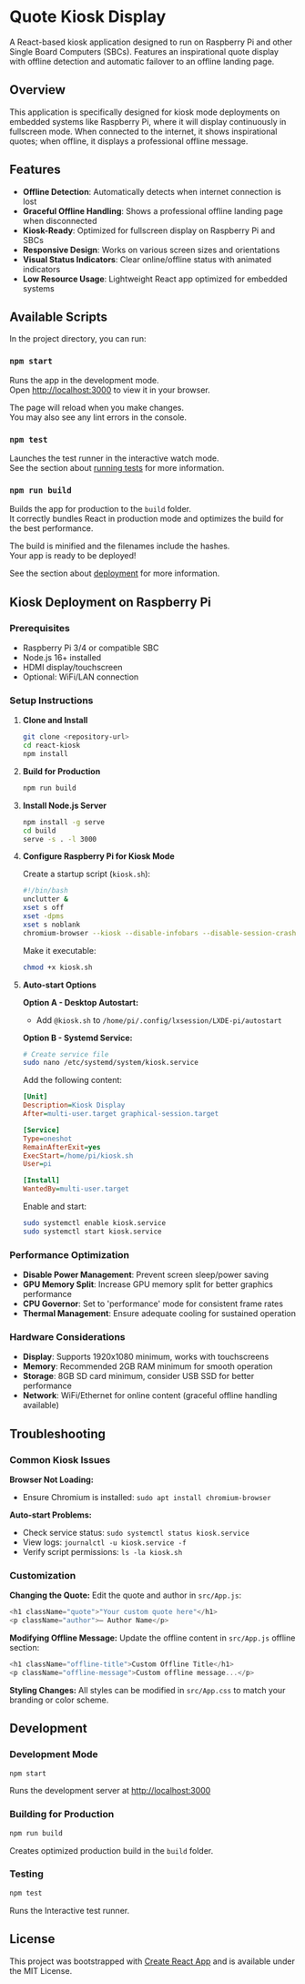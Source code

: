 # Quote Kiosk Display

A React-based kiosk application designed to run on Raspberry Pi and other Single Board Computers (SBCs). Features an inspirational quote display with offline detection and automatic failover to an offline landing page.

## Overview

This application is specifically designed for kiosk mode deployments on embedded systems like Raspberry Pi, where it will display continuously in fullscreen mode. When connected to the internet, it shows inspirational quotes; when offline, it displays a professional offline message.

## Features

- **Offline Detection**: Automatically detects when internet connection is lost
- **Graceful Offline Handling**: Shows a professional offline landing page when disconnected
- **Kiosk-Ready**: Optimized for fullscreen display on Raspberry Pi and SBCs
- **Responsive Design**: Works on various screen sizes and orientations
- **Visual Status Indicators**: Clear online/offline status with animated indicators
- **Low Resource Usage**: Lightweight React app optimized for embedded systems

## Available Scripts

In the project directory, you can run:

### `npm start`

Runs the app in the development mode.\
Open [http://localhost:3000](http://localhost:3000) to view it in your browser.

The page will reload when you make changes.\
You may also see any lint errors in the console.

### `npm test`

Launches the test runner in the interactive watch mode.\
See the section about [running tests](https://facebook.github.io/create-react-app/docs/running-tests) for more information.

### `npm run build`

Builds the app for production to the `build` folder.\
It correctly bundles React in production mode and optimizes the build for the best performance.

The build is minified and the filenames include the hashes.\
Your app is ready to be deployed!

See the section about [deployment](https://facebook.github.io/create-react-app/docs/deployment) for more information.

## Kiosk Deployment on Raspberry Pi

### Prerequisites

- Raspberry Pi 3/4 or compatible SBC
- Node.js 16+ installed
- HDMI display/touchscreen
- Optional: WiFi/LAN connection

### Setup Instructions

1. **Clone and Install**
   ```bash
   git clone <repository-url>
   cd react-kiosk
   npm install
   ```

2. **Build for Production**
   ```bash
   npm run build
   ```

3. **Install Node.js Server**
   ```bash
   npm install -g serve
   cd build
   serve -s . -l 3000
   ```

4. **Configure Raspberry Pi for Kiosk Mode**
   
   Create a startup script (`kiosk.sh`):
   ```bash
   #!/bin/bash
   unclutter &
   xset s off
   xset -dpms
   xset s noblank
   chromium-browser --kiosk --disable-infobars --disable-session-crashed-bubble http://localhost:3000
   ```

   Make it executable:
   ```bash
   chmod +x kiosk.sh
   ```

5. **Auto-start Options**
   
   **Option A - Desktop Autostart:**
   - Add `@kiosk.sh` to `/home/pi/.config/lxsession/LXDE-pi/autostart`
   
   **Option B - Systemd Service:**
   ```bash
   # Create service file
   sudo nano /etc/systemd/system/kiosk.service
   ```
   
   Add the following content:
   ```ini
   [Unit]
   Description=Kiosk Display
   After=multi-user.target graphical-session.target
   
   [Service]
   Type=oneshot
   RemainAfterExit=yes
   ExecStart=/home/pi/kiosk.sh
   User=pi
   
   [Install]
   WantedBy=multi-user.target
   ```
   
   Enable and start:
   ```bash
   sudo systemctl enable kiosk.service
   sudo systemctl start kiosk.service
   ```

### Performance Optimization

- **Disable Power Management**: Prevent screen sleep/power saving
- **GPU Memory Split**: Increase GPU memory split for better graphics performance
- **CPU Governor**: Set to 'performance' mode for consistent frame rates
- **Thermal Management**: Ensure adequate cooling for sustained operation

### Hardware Considerations

- **Display**: Supports 1920x1080 minimum, works with touchscreens
- **Memory**: Recommended 2GB RAM minimum for smooth operation
- **Storage**: 8GB SD card minimum, consider USB SSD for better performance
- **Network**: WiFi/Ethernet for online content (graceful offline handling available)

## Troubleshooting

### Common Kiosk Issues

**Browser Not Loading:**
- Ensure Chromium is installed: `sudo apt install chromium-browser`

**Auto-start Problems:**
- Check service status: `sudo systemctl status kiosk.service`
- View logs: `journalctl -u kiosk.service -f`
- Verify script permissions: `ls -la kiosk.sh`

### Customization

**Changing the Quote:**
Edit the quote and author in `src/App.js`:
```javascript
<h1 className="quote">"Your custom quote here"</h1>
<p className="author">— Author Name</p>
```

**Modifying Offline Message:**
Update the offline content in `src/App.js` offline section:
```javascript
<h1 className="offline-title">Custom Offline Title</h1>
<p className="offline-message">Custom offline message...</p>
```

**Styling Changes:**
All styles can be modified in `src/App.css` to match your branding or color scheme.

## Development

### Development Mode
```bash
npm start
```
Runs the development server at [http://localhost:3000](http://localhost:3000)

### Building for Production
```bash
npm run build
```
Creates optimized production build in the `build` folder.

### Testing
```bash
npm test
```
Runs the Interactive test runner.

## License

This project was bootstrapped with [Create React App](https://github.com/facebook/create-react-app) and is available under the MIT License.
